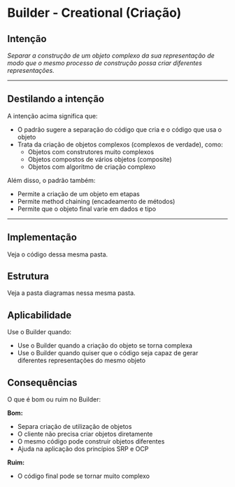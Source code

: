 ﻿# Builder - Creational (Criação)

## Intenção

*Separar a construção de um objeto complexo da sua representação de modo que o mesmo processo de construção possa criar diferentes representações.*

---

## Destilando a intenção

A intenção acima significa que:

* O padrão sugere a separação do código que cria e o código que usa o objeto
* Trata da criação de objetos complexos (complexos de verdade), como:
  - Objetos com construtores muito complexos
  - Objetos compostos de vários objetos (composite)
  - Objetos com algoritmo de criação complexo

Além disso, o padrão também:

- Permite a criação de um objeto em etapas
- Permite method chaining (encadeamento de métodos)
- Permite que o objeto final varie em dados e tipo

---

## Implementação

Veja o código dessa mesma pasta.

## Estrutura

Veja a pasta diagramas nessa mesma pasta.

## Aplicabilidade

Use o Builder quando:

- Use o Builder quando a criação do objeto se torna complexa
- Use o Builder quando quiser que o código seja capaz de gerar diferentes representações do mesmo objeto

## Consequências

O que é bom ou ruim no Builder:

**Bom:**
- Separa criação de utilização de objetos
- O cliente não precisa criar objetos diretamente
- O mesmo código pode construir objetos diferentes
- Ajuda na aplicação dos princípios SRP e OCP

**Ruim:**

- O código final pode se tornar muito complexo

